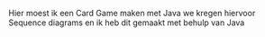 Hier moest ik een Card Game maken met Java we kregen hiervoor Sequence diagrams en ik heb dit gemaakt met behulp van Java
